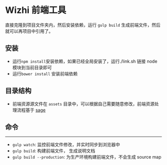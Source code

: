 Wizhi 前端工具
===

直接克隆到项目文件夹内，然后安装依赖，运行 `gulp build` 生成前端文件，然后就可以再项目中引用了。

## 安装

- 运行`npm install`安装依赖，如果已经全局安装了，运行./link.sh 链接 node 模块到当前目录即可
- 运行`bower install` 安装前端依赖

## 目录结构

- 前端资源源文件在 `assets` 目录中，可以根据自己需要随意修改，前端资源处理流程基于 [sage](https://github.com/roots/sage)


## 命令
---------------

- `gulp watch`: 监控前端文件修改，并实时同步到浏览器中
- `gulp build`: 构建前端文件， 生成说明文档
- `gulp build --production`: 为生产环境构建前端文件，不会生成 source map
